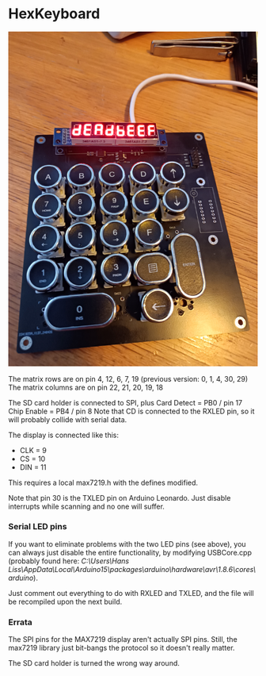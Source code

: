 # HexKeyboard

![HexKeyboard_1](Photos/HexKeyboard_1.jpg)

The matrix rows are on pin 4, 12, 6, 7, 19 (previous version: 0, 1, 4, 30, 29)
The matrix columns are on pin 22, 21, 20, 19, 18

The SD card holder is connected to SPI, plus
Card Detect = PB0 / pin 17
Chip Enable = PB4 / pin 8
Note that CD is connected to the RXLED pin, so it will probably collide with serial data.

The display is connected like this:

* CLK = 9
* CS = 10
* DIN = 11

This requires a local max7219.h with the defines modified.

Note that pin 30 is the TXLED pin on Arduino Leonardo. Just disable interrupts while scanning
and no one will suffer.

### Serial LED pins
If you want to eliminate problems with the two LED pins (see above), you can always just disable the entire functionality, by modifying USBCore.cpp (probably found here: _C:\Users\Hans Liss\AppData\Local\Arduino15\packages\arduino\hardware\avr\1.8.6\cores\arduino_).

Just comment out everything to do with RXLED and TXLED, and the file will be recompiled upon the next build.

### Errata
The SPI pins for the MAX7219 display aren't actually SPI pins. Still, the max7219 library just bit-bangs the protocol so it doesn't really matter.

The SD card holder is turned the wrong way around.

